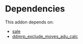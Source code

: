 # Dependencies

This addon depends on:

- [sale](../../odoo-bringout-oca-ocb-sale)
- [ddmrp_exclude_moves_adu_calc](../../odoo-bringout-oca-ddmrp-ddmrp_exclude_moves_adu_calc)
